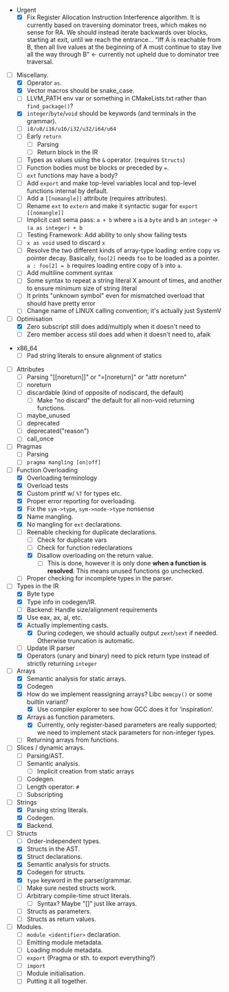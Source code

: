 - Urgent
  - [x] Fix Register Allocation Instruction Interference algorithm. It is currently based on traversing dominator trees, which makes no sense for RA. We should instead iterate backwards over blocks, starting at exit, until we reach the entrance...
    "Iff A is reachable from B, then all live values at the beginning of A must continue to stay live all the way through B" <- currently not upheld due to dominator tree traversal.
- [ ] Miscellany.
  - [x] Operator `as`.
  - [x] Vector macros should be snake_case.
  - [ ] LLVM_PATH env var or something in CMakeLists.txt rather than `find_package()`?
  - [x] `integer`/`byte`/`void` should be keywords (and terminals in the grammar).
  - [ ] `i8/u8/i16/u16/i32/u32/i64/u64`
  - [ ] Early `return`
    - [ ] Parsing
    - [ ] Return block in the IR
  - [ ] Types as values using the `&` operator. (requires `Structs`)
  - [ ] Function bodies must be blocks or preceded by `=`.
  - [ ] `ext` functions may have a body?
  - [ ] Add `export` and make top-level variables local and top-level functions internal by default.
  - [ ] Add a `[[nomangle]]` attribute (requires attributes).
  - [ ] Rename `ext` to `extern` and make it syntactic sugar for `export [[nomangle]]`
  - [ ] Implicit cast sema pass: `a + b` where `a` is a `byte` and `b` an `integer` -> `(a as integer) + b`
  - [ ] Testing Framework: Add ability to only show failing tests
  - [ ] `x as void` used to discard `x`
  - [ ] Resolve the two different kinds of array-type loading: entire copy vs pointer decay. Basically, `foo[2]` needs `foo` to be loaded as a pointer. `a : foo[2] = b` requires loading entire copy of `b` into `a`.
  - [ ] Add multiline comment syntax
  - [ ] Some syntax to repeat a string literal X amount of times, and another to ensure minimum size of string literal
  - [ ] It prints "unknown symbol" even for mismatched overload that should have pretty error
  - [ ] Change name of LINUX calling convention; it's actually just SystemV
- [ ] Optimisation
  - [x] Zero subscript still does add/multiply when it doesn't need to
  - [ ] Zero member access stil does add when it doesn't need to, afaik
- x86_64
  - [ ] Pad string literals to ensure alignment of statics
- [ ] Attributes
  - [ ] Parsing  "[[noreturn]]" or "=[noreturn]" or "attr noreturn"
  - [ ] noreturn
  - [ ] discardable (kind of opposite of nodiscard, the default)
    - [ ] Make "no discard" the default for all non-void returning functions.
  - [ ] maybe_unused
  - [ ] deprecated
  - [ ] deprecated("reason")
  - [ ] call_once
- [ ] Pragmas
  - [ ] Parsing
  - [ ] `pragma mangling [on|off]`
- [ ] Function Overloading
  - [x] Overloading terminology
  - [x] Overload tests
  - [x] Custom printf w/ `%T` for types etc.
  - [x] Proper error reporting for overloading.
  - [x] Fix the `sym->type`, `sym->node->type` nonsense
  - [x] Name mangling.
  - [x] No mangling for `ext` declarations.
  - [ ] Reenable checking for duplicate declarations.
    - [ ] Check for duplicate vars
    - [ ] Check for function redeclarations
    - [x] Disallow overloading on the return value.
      - [ ] This is done, however it is only done **when a function is resolved**. This means unused functions go unchecked.
  - [ ] Proper checking for incomplete types in the parser.
- [ ] Types in the IR
  - [x] Byte type
  - [x] Type info in codegen/IR.
  - [ ] Backend: Handle size/alignment requirements
  - [x] Use eax, ax, al, etc.
  - [x] Actually implementing casts.
    - [x] During codegen, we should actually output `zext`/`sext` if needed. Otherwise truncation is automatic.
  - [ ] Update IR parser
  - [x] Operators (unary and binary) need to pick return type instead of strictly returning `integer`
- [ ] Arrays
  - [x] Semantic analysis for static arrays.
  - [x] Codegen
  - [x] How do we implement reassigning arrays? Libc `memcpy()` or some builtin variant?
    - [x] Use compiler explorer to see how GCC does it for ‘inspiration’.
  - [x] Arrays as function parameters.
    - [x] Currently, only register-based parameters are really supported; we need to implement stack parameters for non-integer types.
  - [ ] Returning arrays from functions.
- [ ] Slices / dynamic arrays.
  - [ ] Parsing/AST.
  - [ ] Semantic analysis.
    - [ ] Implicit creation from static arrays
  - [ ] Codegen.
  - [ ] Length operator: `#`
  - [ ] Subscripting
- [ ] Strings
  - [x] Parsing string literals.
  - [x] Codegen.
  - [x] Backend.
- [ ] Structs
  - [ ] Order-independent types.
  - [x] Structs in the AST.
  - [x] Struct declarations.
  - [x] Semantic analysis for structs.
  - [x] Codegen for structs.
  - [x] `type` keyword in the parser/grammar.
  - [ ] Make sure nested structs work.
  - [ ] Arbitrary compile-time struct literals.
    - [ ] Syntax? Maybe "[]" just like arrays.
  - [ ] Structs as parameters.
  - [ ] Structs as return values.
- [ ] Modules.
  - [ ] `module <identifier>` declaration.
  - [ ] Emitting module metadata.
  - [ ] Loading module metadata.
  - [ ] `export` (Pragma or sth. to export everything?)
  - [ ] `import`
  - [ ] Module initialisation.
  - [ ] Putting it all together.
